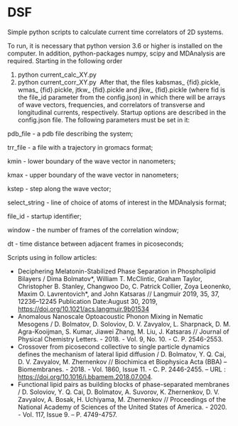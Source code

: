 # DSF
Simple python scripts to calculate current time correlators of 2D systems.

To run, it is necessary that python version 3.6 or higher is installed on the computer. In addition, python-packages numpy, scipy and MDAnalysis are required. Starting in the following order
1. python current_calc_XY.py
2. python current_corr_XY.py 
After that, the files kabsmas_ {fid}.pickle, wmas_ {fid}.pickle, jtkw_ {fid}.pickle and jlkw_ {fid}.pickle (where fid is the file_id parameter from the config.json) in which there will be arrays of wave vectors, frequencies, and correlators of transverse and longitudinal currents, respectively. Startup options are described in the config.json file. The following parameters must be set in it:

pdb_file - a pdb file describing the system;

trr_file - a file with a trajectory in gromacs format;

kmin - lower boundary of the wave vector in nanometers;

kmax - upper boundary of the wave vector in nanometers;

kstep - step along the wave vector;

select_string - line of choice of atoms of interest in the MDAnalysis format;

file_id - startup identifier;

window - the number of frames of the correlation window;

dt - time distance between adjacent frames in picoseconds;

Scripts using in follow articles:
- Deciphering Melatonin-Stabilized Phase Separation in Phospholipid Bilayers / Dima Bolmatov*, William T. McClintic, Graham Taylor, Christopher B. Stanley, Changwoo Do, C. Patrick Collier, Zoya Leonenko, Maxim O. Lavrentovich*, and John Katsaras // Langmuir 2019, 35, 37, 12236–12245 Publication Date:August 30, 2019, https://doi.org/10.1021/acs.langmuir.9b01534
- Anomalous Nanoscale Optoacoustic Phonon Mixing in Nematic Mesogens / D. Bolmatov, D. Soloviov, D. V. Zavyalov, L. Sharpnack, D. M. Agra-Kooijman, S. Kumar, Jiawei Zhang, M. Liu, J. Katsaras // Journal of Physical Chemistry Letters. - 2018. - Vol. 9, No. 10. - С. P. 2546-2553.
- Crossover from picosecond collective to single particle dynamics defines the mechanism of lateral lipid diffusion / D. Bolmatov, Y. Q. Cai, D. V. Zavyalov, M. Zhernenkov // Biochimica et Biophysica Acta (BBA) – Biomembranes. - 2018. - Vol. 1860, Issue 11. - С. P. 2446-2455. – URL : https://doi.org/10.1016/j.bbamem.2018.07.004.
- Functional lipid pairs as building blocks of phase-separated membranes / D. Soloviov, Y. Q. Cai, D. Bolmatov, A. Suvorov, K. Zhernenkov, D. V. Zavyalov, A. Bosak, H. Uchiyama, M. Zhernenkov // Proceedings of the National Academy of Sciences of the United States of America. - 2020. - Vol. 117, Issue 9. – P. 4749-4757.
